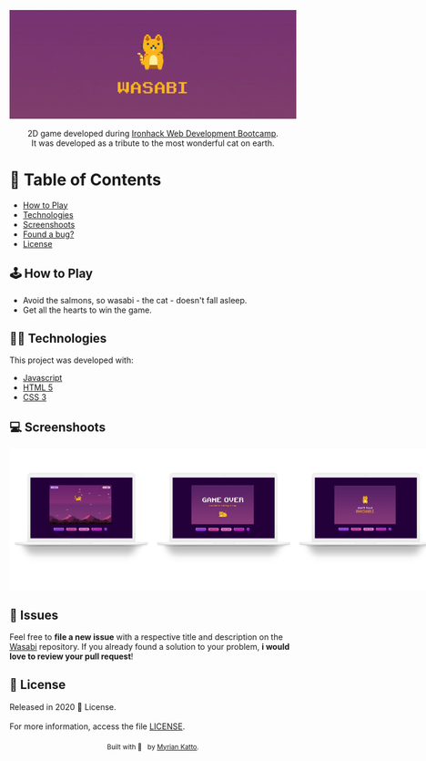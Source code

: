 <!-- VARS -->

[logo-url]: https://github.com/myriankatto/project-1/blob/master/images/header.gif?raw=true

<!-- VARS -->

<div align="center">

![Wasabi][logo-url]

2D game developed during <a href="https://www.ironhack.com/en/web-development/lisbon" target="_blank">Ironhack Web Development Bootcamp</a>.</br>
It was developed as a tribute to the most wonderful cat on earth. 

</div>

# :pushpin: Table of Contents

* [How to Play](#how-to-play)
* [Technologies](#technologies)
* [Screenshoots](#screenshoot)
* [Found a bug?](#bugs)
* [License](#closed_book-license)


## 🕹️ How to Play <a name="how-to-play"></a>

* Avoid the salmons, so wasabi - the cat -  doesn't fall asleep.
* Get all the hearts to win the game.


## 👩‍💻 Technologies <a name="technologies"></a>

This project was developed with:
<ul>
  <li><a href="https://www.javascript.com/">Javascript</a></li>
  <li><a href="https://developer.mozilla.org/pt-BR/docs/Web/Guide/HTML/HTML5">HTML 5</a></li>
  <li><a href="https://developer.mozilla.org/es/docs/Web/CSS">CSS 3</a></li>
</ul>

## :computer: Screenshoots <a name="screenshoots"></a>

<div style="display: flex; flex-direction: 'row'; align-items: 'center';">
   <img src="https://github.com/myriankatto/project-1/blob/master/images/3.png?raw=true" width="250px">
   <img src="https://github.com/myriankatto/project-1/blob/master/images/2.png?raw=true" width="250px">
   <img src="https://github.com/myriankatto/project-1/blob/master/images/4.png?raw=true" width="250px">

</div>


## :bug: Issues <a name="bugs"></a>
Feel free to **file a new issue** with a respective title and description on the [Wasabi](https://github.com/myriankatto/wasabi/issues) repository. If you already found a solution to your problem, **i would love to review your pull request**!

## :closed_book: License

Released in 2020 :closed_book: License. <br>  <br> For more information, access the file [LICENSE](https://github.com/myriankatto/wasabi/blob/master/LICENSE).

<div align="center">
<sub>Built with 🖤 &nbsp; by <a href="https://github.com/myriankatto">Myrian Katto</a>.
  </sub>
  </div>
  </div>
